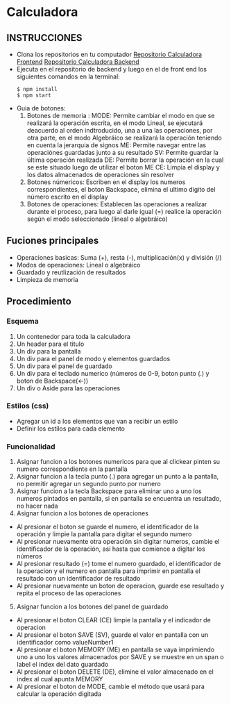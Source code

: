 # Calculadora

## INSTRUCCIONES

- Clona los repositorios en tu computador
  [Repositorio Calculadora Frontend](https://github.com/ManuelOrtegaR/calculadora)
  [Repositorio Calculadora Backend](https://github.com/AlejoGomT/Backend-calculadora)
- Ejecuta en el repositorio de backend y luego en el de front end los siguientes comandos en la terminal:
  ```
  $ npm install
  $ npm start
  ```
- Guia de botones:
  1. Botones de memoria :
     MODE: Permite cambiar el modo en que se realizará la operación escrita, en el modo Lineal, se ejecutará deacuerdo al orden indtroducido, una a una las operaciones, por otra parte, en el modo Algebráico se realizará la operación teniendo en cuenta la jerarquia de signos
     ME: Permite navegar entre las operaciónes guardadas junto a su resultado
     SV: Permite guardar la última operación realizada
     DE: Permite borrar la operación en la cual se este situado luego de utilizar el boton ME
     CE: Limpia el display y los datos almacenados de operaciones sin resolver
  2. Botones númericos: Escriben en el display los numeros correspondientes, el boton Backspace, elimina el ultimo digito del número escrito en el display
  3. Botones de operaciones: Establecen las operaciones a realizar durante el proceso, para luego al darle igual (=) realice la operación según el modo seleccionado (lineal o algebráico)

## Fuciones principales

- Operaciones basicas: Suma (+), resta (-), multiplicación(x) y división (/)
- Modos de operaciones: Lineal o algebráico
- Guardado y reutlización de resultados
- Limpieza de memoria

## Procedimiento

### Esquema

1. Un contenedor para toda la calculadora
2. Un header para el titulo
3. Un div para la pantalla
4. Un div para el panel de modo y elementos guardados
5. Un div para el panel de guardado
6. Un div para el teclado numerico (números de 0-9, boton punto (.) y boton de Backspace(<-))
7. Un div o Aside para las operaciones

### Estilos (css)

- Agregar un id a los elementos que van a recibir un estilo
- Definir los estilos para cada elemento

### Funcionalidad

1. Asignar funcion a los botones numericos para que al clickear pinten su numero correspondiente en la pantalla
2. Asignar funcion a la tecla punto (.) para agregar un punto a la pantalla, no permitir agregar un segundo punto por numero
3. Asignar funcion a la tecla Backspace para eliminar uno a uno los numeros pintados en pantalla, si en pantalla se encuentra un resultado, no hacer nada
4. Asignar funcion a los botones de operaciones

- Al presionar el boton se guarde el numero, el identificador de la operación y limpie la pantalla para digitar el segundo numero
- Al presionar nuevamente otra operación sin digitar numeros, cambie el identificador de la operación, así hasta que comience a digitar los números
- Al presionar resultado (=) tome el numero guardado, el identificador de la operacion y el numero en pantalla para imprimir en pantalla el resultado con un identificador de resultado
- Al presionar nuevamente un boton de operacion, guarde ese resultado y repita el proceso de las operaciones

5. Asignar funcion a los botones del panel de guardado

- Al presionar el boton CLEAR (CE) limpie la pantalla y el indicador de operacion
- Al presionar el boton SAVE (SV), guarde el valor en pantalla con un identificador como valueNumber1
- Al presionar el boton MEMORY (ME) en pantalla se vaya imprimiendo uno a uno los valores almacenados por SAVE y se muestre en un span o label el index del dato guardado
- Al presionar el boton DELETE (DE), elimine el valor almacenado en el index al cual apunta MEMORY
- Al presionar el boton de MODE, cambie el método que usará para calcular la operación digitada
